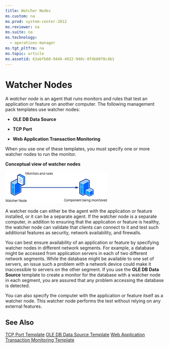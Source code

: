 ```yaml
---
title: Watcher Nodes
ms.custom: na
ms.prod: system-center-2012
ms.reviewer: na
ms.suite: na
ms.technology: 
  - operations-manager
ms.tgt_pltfrm: na
ms.topic: article
ms.assetid: 63abfb68-9449-4922-940c-0f4b80f8c4b1
---
```

# Watcher Nodes
A *watcher node* is an agent that runs monitors and rules that test an application or feature on another computer. The following management pack templates use watcher nodes:

-   **OLE DB Data Source**

-   **TCP Port**

-   **Web Application Transaction Monitoring**

When you use one of these templates, you must specify one or more watcher nodes to run the monitor.

**Conceptual view of watcher nodes**

![](Image/OM12Author_WatcherNode.gif)

A watcher node can either be the agent with the application or feature installed, or it can be a separate agent. If the watcher node is a separate computer, in addition to ensuring that the application or feature is healthy, the watcher node can validate that clients can connect to it and  test such additional features as security, network availability, and firewalls.

You can best ensure availability of an application or feature by specifying watcher nodes in different network segments. For example, a database might be accessed from application servers in each of two different network segments. While the database might be available to one set of servers, an issue such a problem with a network device could make it inaccessible to servers on the other segment. If you use the **OLE DB Data Source** template to create a monitor for the database with a watcher node in each segment, you are assured that any problem accessing the database is detected.

You can also specify the computer with the application or feature itself as a watcher node. This watcher node performs the test without relying on any external features.

## See Also
[TCP Port Template](TCP-Port-Template.md)
[OLE DB Data Source Template](OLE-DB-Data-Source-Template.md)
[Web Application Transaction Monitoring Template](Web-Application-Transaction-Monitoring-Template.md)


